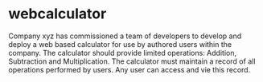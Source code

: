 # webcalculator
Company xyz has commissioned a team of developers to develop and deploy a web based calculator for use by authored users within the company. The calculator should provide limited operations: Addition, Subtraction and Multiplication.  The calculator must maintain a record of all operations performed by users. Any user can access and vie this record.
